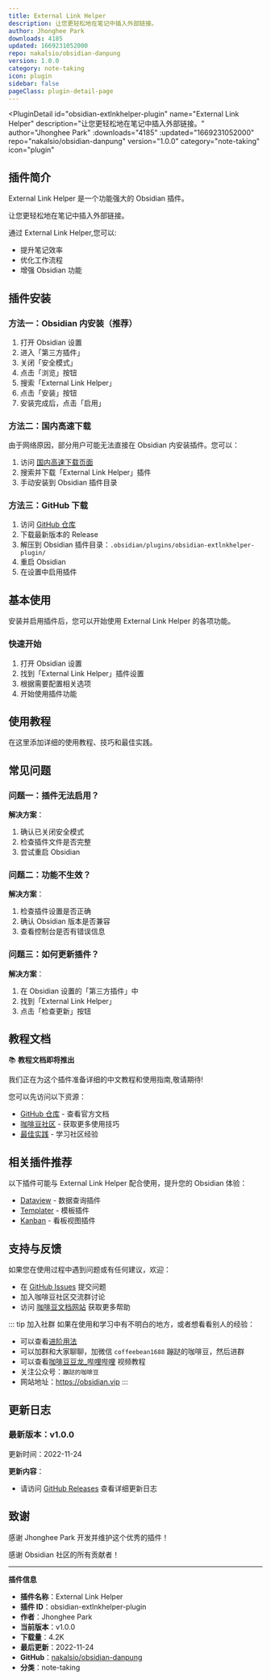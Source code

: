 ```yaml
---
title: External Link Helper
description: 让您更轻松地在笔记中插入外部链接。
author: Jhonghee Park
downloads: 4185
updated: 1669231052000
repo: nakalsio/obsidian-danpung
version: 1.0.0
category: note-taking
icon: plugin
sidebar: false
pageClass: plugin-detail-page
---
```


<PluginDetail
  id="obsidian-extlnkhelper-plugin"
  name="External Link Helper"
  description="让您更轻松地在笔记中插入外部链接。"
  author="Jhonghee Park"
  :downloads="4185"
  :updated="1669231052000"
  repo="nakalsio/obsidian-danpung"
  version="1.0.0"
  category="note-taking"
  icon="plugin"
>

<!-- AUTO_GENERATED_START -->
## 插件简介

External Link Helper 是一个功能强大的 Obsidian 插件。

让您更轻松地在笔记中插入外部链接。

通过 External Link Helper,您可以:

- 提升笔记效率
- 优化工作流程
- 增强 Obsidian 功能

<!-- AUTO_GENERATED_END -->

<!-- AUTO_GENERATED_START -->
## 插件安装

### 方法一：Obsidian 内安装（推荐）

1. 打开 Obsidian 设置
2. 进入「第三方插件」
3. 关闭「安全模式」
4. 点击「浏览」按钮
5. 搜索「External Link Helper」
6. 点击「安装」按钮
7. 安装完成后，点击「启用」

### 方法二：国内高速下载

由于网络原因，部分用户可能无法直接在 Obsidian 内安装插件。您可以：

1. 访问 [国内高速下载页面](/zh/documentation/obsidian-plugins-download.html)
2. 搜索并下载「External Link Helper」插件
3. 手动安装到 Obsidian 插件目录

### 方法三：GitHub 下载

1. 访问 [GitHub 仓库](https://github.com/nakalsio/obsidian-danpung)
2. 下载最新版本的 Release
3. 解压到 Obsidian 插件目录：`.obsidian/plugins/obsidian-extlnkhelper-plugin/`
4. 重启 Obsidian
5. 在设置中启用插件

## 基本使用

安装并启用插件后，您可以开始使用 External Link Helper 的各项功能。

### 快速开始

1. 打开 Obsidian 设置
2. 找到「External Link Helper」插件设置
3. 根据需要配置相关选项
4. 开始使用插件功能

<!-- AUTO_GENERATED_END -->

<!-- CUSTOM_CONTENT_START:tutorial -->
## 使用教程

在这里添加详细的使用教程、技巧和最佳实践。

<!-- CUSTOM_CONTENT_END:tutorial -->

<!-- SHARED_CONTENT_START -->
## 常见问题

### 问题一：插件无法启用？

**解决方案**：
1. 确认已关闭安全模式
2. 检查插件文件是否完整
3. 尝试重启 Obsidian

### 问题二：功能不生效？

**解决方案**：
1. 检查插件设置是否正确
2. 确认 Obsidian 版本是否兼容
3. 查看控制台是否有错误信息

### 问题三：如何更新插件？

**解决方案**：
1. 在 Obsidian 设置的「第三方插件」中
2. 找到「External Link Helper」
3. 点击「检查更新」按钮

## 教程文档

📚 **教程文档即将推出**

我们正在为这个插件准备详细的中文教程和使用指南,敬请期待!

您可以先访问以下资源：
- [GitHub 仓库](https://github.com/nakalsio/obsidian-danpung) - 查看官方文档
- [咖啡豆社区](/zh/bases/) - 获取更多使用技巧
- [最佳实践](/zh/best-practices/) - 学习社区经验

## 相关插件推荐

以下插件可能与 External Link Helper 配合使用，提升您的 Obsidian 体验：

- [Dataview](/zh/plugins/dataview.html) - 数据查询插件
- [Templater](/zh/plugins/templater-obsidian.html) - 模板插件
- [Kanban](/zh/plugins/obsidian-kanban.html) - 看板视图插件

## 支持与反馈

如果您在使用过程中遇到问题或有任何建议，欢迎：

- 在 [GitHub Issues](https://github.com/nakalsio/obsidian-danpung/issues) 提交问题
- 加入咖啡豆社区交流群讨论
- 访问 [咖啡豆文档网站](https://obsidian.vip) 获取更多帮助

::: tip 加入社群
如果在使用和学习中有不明白的地方，或者想看看别人的经验：
- 可以查看[进阶用法](/zh/advanced)
- 可以加群和大家聊聊，加微信 `coffeebean1688` 蹦跶的咖啡豆，然后进群
- 可以查看[咖啡豆豆龙_哔哩哔哩](https://space.bilibili.com/618777356) 视频教程
- 关注公众号：`蹦跶的咖啡豆`
- 网站地址：https://obsidian.vip
:::
<!-- SHARED_CONTENT_END -->

<!-- AUTO_GENERATED_START -->
## 更新日志

### 最新版本：v1.0.0

更新时间：2022-11-24

**更新内容**：
- 请访问 [GitHub Releases](https://github.com/nakalsio/obsidian-danpung/releases) 查看详细更新日志

## 致谢

感谢 Jhonghee Park 开发并维护这个优秀的插件！

感谢 Obsidian 社区的所有贡献者！

---

**插件信息**
- **插件名称**：External Link Helper
- **插件 ID**：obsidian-extlnkhelper-plugin
- **作者**：Jhonghee Park
- **当前版本**：v1.0.0
- **下载量**：4.2K
- **最后更新**：2022-11-24
- **GitHub**：[nakalsio/obsidian-danpung](https://github.com/nakalsio/obsidian-danpung)
- **分类**：note-taking
<!-- AUTO_GENERATED_END -->

</PluginDetail>

